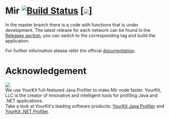 # Mir [![Build Status](https://travis-ci.org/mir-one/node.svg?branch=master)](https://travis-ci.org/mir-one/node) [![](https://images.microbadger.com/badges/version/mir-one/mir-testnet.svg)]

In the master branch there is a code with functions that is under development. The latest release for each network can be found in the [Releases section](https://github.com/mir-one/node/releases), you can switch to the corresponding tag and build the application.

For further information please refer the official [documentation](https://docs.mir.one).

# Acknowledgement

[<img src="https://www.yourkit.com/images/yklogo.png">](http://www.yourkit.com/java/profiler/index.jsp)  
We use YourKit full-featured Java Profiler to make Mir node faster. YourKit, LLC is the creator of innovative and intelligent tools for profiling Java and .NET applications.    
Take a look at YourKit's leading software products: 
<a href="http://www.yourkit.com/java/profiler/index.jsp">YourKit Java Profiler</a> and
<a href="http://www.yourkit.com/.net/profiler/index.jsp">YourKit .NET Profiler</a>.
